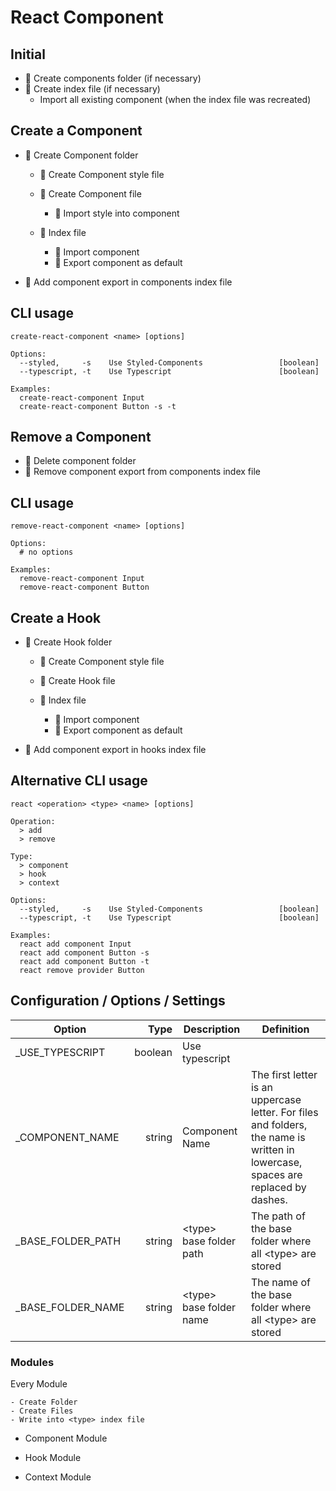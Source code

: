 # React Component

## Initial

- 📁 Create components folder (if necessary)
- 📄 Create index file (if necessary)
  - Import all existing component (when the index file was recreated)

## Create a Component

- 📁 Create Component folder

  - 📄 Create Component style file
  - 📄 Create Component file

    - 📝 Import style into component

  - 📄 Index file
    - 📝 Import component
    - 📝 Export component as default

- 📝 Add component export in components index file

## CLI usage

```
create-react-component <name> [options]

Options:
  --styled,     -s    Use Styled-Components                 [boolean]
  --typescript, -t    Use Typescript                        [boolean]

Examples:
  create-react-component Input
  create-react-component Button -s -t
```

## Remove a Component

- 📁 Delete component folder
- 📝 Remove component export from components index file

## CLI usage

```
remove-react-component <name> [options]

Options:
  # no options

Examples:
  remove-react-component Input
  remove-react-component Button
```

## Create a Hook

- 📁 Create Hook folder

  - 📄 Create Component style file
  - 📄 Create Hook file
  - 📄 Index file

    - 📝 Import component
    - 📝 Export component as default

- 📝 Add component export in hooks index file

## Alternative CLI usage

```
react <operation> <type> <name> [options]

Operation:
  > add
  > remove

Type:
  > component
  > hook
  > context

Options:
  --styled,     -s    Use Styled-Components                 [boolean]
  --typescript, -t    Use Typescript                        [boolean]

Examples:
  react add component Input
  react add component Button -s
  react add component Button -t
  react remove provider Button
```

## Configuration / Options / Settings

| Option             |    Type | Description               | Definition                                                                                                                       |
| ------------------ | ------: | ------------------------- | -------------------------------------------------------------------------------------------------------------------------------- |
| \_USE_TYPESCRIPT   | boolean | Use typescript            |                                                                                                                                  |
| \_COMPONENT_NAME   |  string | Component Name            | The first letter is an uppercase letter. For files and folders, the name is written in lowercase, spaces are replaced by dashes. |
| \_BASE_FOLDER_PATH |  string | \<type\> base folder path | The path of the base folder where all \<type\> are stored                                                                        |
| \_BASE_FOLDER_NAME |  string | \<type\> base folder name | The name of the base folder where all \<type\> are stored                                                                        |

### Modules

Every Module

    - Create Folder
    - Create Files
    - Write into <type> index file

- Component Module

- Hook Module

- Context Module
